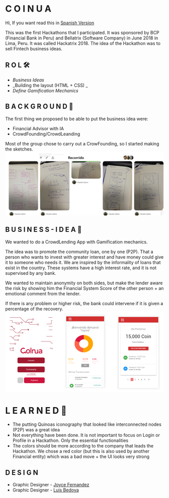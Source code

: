 # C O I N U A

Hi, If you want read this in [Spanish Version](https://github.com/DarkNekoRin/Coinua/blob/master/Readme-Spanish.md)

This was the first Hackathons that I participated.
It was sponsored by BCP (Financial Bank in Peru) and Bellatrix (Software Company) in June 2018 in Lima, Peru.
It was called Hackatrix 2018.
The idea of the Hackathon was to sell Fintech business ideas.

## R O L  🛠️

* _Business Ideas_
* _Building the layout (HTML + CSS) _
* _Define Gamification Mechanics_


## B A C K G R O U N D 🚀  

The first thing we proposed to be able to put the business idea were:
* Financial Advisor with IA 
* CrowdFounding/CrowdLeanding

Most of the group chose to carry out a CrowFounding, so I started making the sketches.
![alt text](https://github.com/DarkNekoRin/Coinua/blob/master/img/Recorrido00.PNG?raw=true)


## B U S I N E S S - I D E A 🚀  

We wanted to do a CrowdLending App with Gamification mechanics.

The idea was to promote the community loan, one by one (P2P). That a person who wants to invest with greater interest and have money could give it to someone who needs it. We are inspired by the informality of loans that exist in the country. These systems have a high interest rate, and it is not supervised by any bank.

We wanted to maintain anonymity on both sides, but make the lender aware the risk by showing him the Financial System Score of the other person + an emotional comment from the lender.

If there is any problem or higher risk, the bank could intervene if it is given a percentage of the recovery. 
![alt text](https://github.com/DarkNekoRin/Coinua/blob/master/img/coinua.PNG?raw=true)

# L E A R N E D  📌

* The putting Quinoas iconography that looked like interconnected nodes (P2P) was a great idea
* Not everything have been done. It is not important to focus on Login or Profile in a Hackathon. Only the essential functionalities
* The colors should be more according to the company that leads the Hackathon. We chose a red color (but this is also used by another Financial entity) which was a bad move + the UI looks very strong


## D E S I G N   
* Graphic Designer - [Joyce Fernandez](https://www.behance.net/J-Sokei)
* Graphic Designer - [Luis Bedoya](https://www.behance.net/BeddamaLuis)
